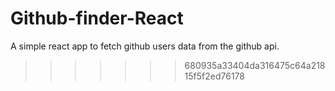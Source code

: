 # Github-finder-React
A simple react app to fetch github users data from the github api.
>>>>>>> 680935a33404da316475c64a21815f5f2ed76178

